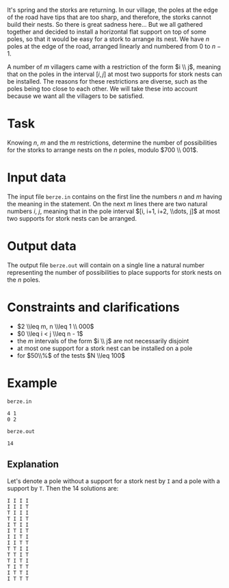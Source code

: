 
It's spring and the storks are returning. In our village, the poles at the edge of the road have tips that are too sharp, and therefore, the storks cannot build their nests. So there is great sadness here... But we all gathered together and decided to install a horizontal flat support on top of some poles, so that it would be easy for a stork to arrange its nest. We have $n$ poles at the edge of the road, arranged linearly and numbered from $0$ to $n - 1$.

A number of $m$ villagers came with a restriction of the form $i \\ j$, meaning that on the poles in the interval $[i, j]$ at most two supports for stork nests can be installed. The reasons for these restrictions are diverse, such as the poles being too close to each other. We will take these into account because we want all the villagers to be satisfied.

# Task

Knowing $n$, $m$ and the $m$ restrictions, determine the number of possibilities for the storks to arrange nests on the $n$ poles, modulo $700 \\ 001$.

# Input data

The input file `berze.in` contains on the first line the numbers $n$ and $m$ having the meaning in the statement. On the next $m$ lines there are two natural numbers $i$, $j$, meaning that in the pole interval $[i, i+1, i+2, \\dots, j]$ at most two supports for stork nests can be arranged.

# Output data

The output file `berze.out` will contain on a single line a natural number representing the number of possibilities to place supports for stork nests on the $n$ poles.

# Constraints and clarifications

* $2 \\leq m, n \\leq 1 \\ 000$
* $0 \\leq i < j \\leq n - 1$
* the $m$ intervals of the form $i \\ j$ are not necessarily disjoint
* at most one support for a stork nest can be installed on a pole
* for $50\\%$ of the tests $N \\leq 100$

# Example

`berze.in`
```
4 1
0 2
```

`berze.out`
```
14
```

## Explanation

Let's denote a pole without a support for a stork nest by `I` and a pole with a support by `T`. Then the $14$ solutions are:

```
I I I I 
I I I T
T I I I 
T I I T
I T I I 
I T I T
I I T I 
I I T T
T T I I 
T T I T
T I T I 
T I T T
I T T I 
I T T T
```
